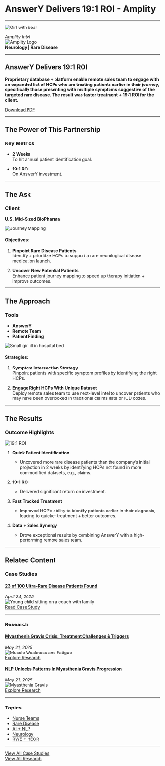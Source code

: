 # AnswerY Delivers 19:1 ROI - Amplity

---

![Girl with bear](https://cdn.bfldr.com/QO5XXLW2/at/f68p38k6nhp6gqrhqz74kt/girl-with-bear.jpeg?format=png&crop=5925%2C2494%2Cx55%2Cy237&width=1920&height=808)

*Amplity Intel*  
![Amplity Logo](https://amplity.com/wp-content/uploads/2024/12/Group-213.svg)  
**Neurology | Rare Disease**

---

## AnswerY Delivers 19:1 ROI

**Proprietary database + platform enable remote sales team to engage with an expanded list of HCPs who are treating patients earlier in their journey, specifically those presenting with multiple symptoms suggestive of the targeted rare disease. The result was faster treatment + 19:1 ROI for the client.**

[Download PDF](#)

---

## The Power of This Partnership

### Key Metrics

- **2 Weeks**  
  To hit annual patient identification goal.

- **19:1 ROI**  
  On AnswerY investment.

---

## The Ask

### Client  
**U.S. Mid-Sized BioPharma**

![Journey Mapping](https://cdn.bfldr.com/QO5XXLW2/at/nb4ttkcj998f6tc6zp3rsff/Journey_Mapping.jpg?format=png&crop=3104%2C2550%2Cx98%2Cy0&width=471&height=387)

#### Objectives:
1. **Pinpoint Rare Disease Patients**  
   Identify + prioritize HCPs to support a rare neurological disease medication launch.

2. **Uncover New Potential Patients**  
   Enhance patient journey mapping to speed up therapy initiation + improve outcomes.

---

## The Approach

### Tools  
- **AnswerY**  
- **Remote Team**  
- **Patient Finding**

![Small girl ill in hospital bed](https://cdn.bfldr.com/QO5XXLW2/at/q9sb3krxmn4n6sv27f5gn/small-girl-ill-in-hospital-bed.jpeg?format=png&crop=2397%2C1969%2Cx968%2Cy27&width=471&height=387)

#### Strategies:
1. **Symptom Intersection Strategy**  
   Pinpoint patients with specific symptom profiles by identifying the right HCPs.

2. **Engage Right HCPs With Unique Dataset**  
   Deploy remote sales team to use next-level intel to uncover patients who may have been overlooked in traditional claims data or ICD codes.

---

## The Results

### Outcome Highlights

![19:1 ROI](https://cdn.bfldr.com/QO5XXLW2/at/jhrgkh9f37jg29qb4rmfpg8j/19-1.png?format=png&crop=3160%2C2596%2Cx107%2Cy0&width=471&height=387)

1. **Quick Patient Identification**  
   - Uncovered more rare disease patients than the company’s initial projection in 2 weeks by identifying HCPs not found in more commodified datasets, e.g., claims.

2. **19:1 ROI**  
   - Delivered significant return on investment.

3. **Fast Tracked Treatment**  
   - Improved HCP’s ability to identify patients earlier in their diagnosis, leading to quicker treatment + better outcomes.

4. **Data + Sales Synergy**  
   - Drove exceptional results by combining AnswerY with a high-performing remote sales team.

---

## Related Content

### Case Studies

#### [23 of 100 Ultra-Rare Disease Patients Found](https://amplity.com/case-study/23-percent-ultra-rare-disease-patients-found)  
*April 24, 2025*  
![Young child sitting on a couch with family](https://cdn.bfldr.com/QO5XXLW2/at/3nn8rs7t8trcrv73wnvt7p6b/young-child-sitting-on-a-couch-with-family.jpeg?format=png&crop=6666%2C2805%2Cx55%2Cy229&width=1920&height=808)  
[Read Case Study](https://amplity.com/case-study/23-percent-ultra-rare-disease-patients-found)  

---

### Research

#### [Myasthenia Gravis Crisis: Treatment Challenges & Triggers](https://amplity.com/news/myasthenia-gravis-crisis-treatment-challenges)  
*May 21, 2025*  
![Muscle Weakness and Fatigue](https://cdn.bfldr.com/QO5XXLW2/at/tqf37f4474vg675fmzt9nw2v/Muscle_Weakness_and_Fatigue.jpeg?format=png&crop=5493%2C3087%2Cx378%2Cy19&width=872&height=490)  
[Explore Research](https://amplity.com/news/myasthenia-gravis-crisis-treatment-challenges)  

#### [NLP Unlocks Patterns In Myasthenia Gravis Progression](https://amplity.com/news/nlp-unlocks-patterns-in-myasthenia-gravis-progression)  
*May 21, 2025*  
![Myasthenia Gravis](https://cdn.bfldr.com/QO5XXLW2/at/sj6bxt2trzgzh6knh7x7rk3/myasthenia-gravis.jpeg?format=png&crop=7019%2C3944%2Cx865%2Cy40&width=872&height=490)  
[Explore Research](https://amplity.com/news/nlp-unlocks-patterns-in-myasthenia-gravis-progression)  

---

### Topics  
- [Nurse Teams](https://amplity.com/our-work?e-filter-fd61e78-topic=nurse-teams)  
- [Rare Disease](https://amplity.com/our-work?e-filter-fd61e78-topic=rare-disease)  
- [AI + NLP](https://amplity.com/news?e-filter-87fc013-topic=ai-nlp)  
- [Neurology](https://amplity.com/news?e-filter-87fc013-topic=neurology)  
- [RWE + HEOR](https://amplity.com/news?e-filter-87fc013-topic=rwe-heor)  

---

[View All Case Studies](https://amplity.com/our-work)  
[View All Research](https://amplity.com/news)  